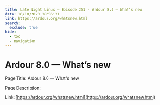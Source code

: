 ```yaml
---
title: Late Night Linux – Episode 251 - Ardour 8.0 — What’s new
date: 16/10/2023 20:56:21
link: https://ardour.org/whatsnew.html
search:
  exclude: true
hide:
  - toc
  - navigation
---
```


# Ardour 8.0 — What’s new

Page Title: Ardour 8.0 — What's new

Page Description:  

Link: [https://ardour.org/whatsnew.html](https://ardour.org/whatsnew.html)